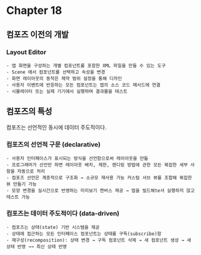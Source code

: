 
# Chapter 18

## 컴포즈 이전의 개발

### Layout Editor
~~~
- 앱 화면을 구성하는 개별 컴포넌트를 포함한 XML 파일을 만들 수 있는 도구
- Scene 에서 컴포넌트를 선택하고 속성을 변경
- 화면 레이아웃의 동작은 제약 범위 설정을 통해 디자인
- 사용자 이벤트에 반응하는 모든 컴포넌트는 앱의 소스 코드 메서드에 연결
- 시뮬레이터 또는 실제 기기에서 실행하며 결과물을 테스트
~~~

## 컴포즈의 특성
컴포즈는 선언적인 동시에 데이터 주도적이다.

### 컴포즈의 선언적 구문 (declarative)
~~~
- 사용자 인터페이스가 표시되는 방식을 선언함으로써 레이아웃을 만듦
- 프로그래머가 선언만 하면 레이아웃 배치, 제한, 렌디링 방법에 관한 모든 복잡한 세부 사항을 자동으로 처리
- 컴포즈 선언은 계층적으로 구조화 → 소규모 재사용 가능 커스텀 서브 뷰를 조합해 복잡한 뷰 만들기 가능
- 모양 변경을 실시간으로 반영하는 미리보기 캔버스 제공 → 앱을 빌드해te서 실행하지 않고 테스트 가능
~~~

### 컴포즈는 데이터 주도적이다 (data-driven)
~~~
- 컴포즈는 상태(state) 기반 시스템을 제공
- 상태에 접근하는 모든 인터페이스 컴포넌트는 상태를 구독(subscribe)함
- 재구성(recomposition): 상태 변경 → 구독 컴포넌트 삭제 → 새 컴포넌트 생성 → 새 상태 반영 →→ 최신 상태 반영
~~~
